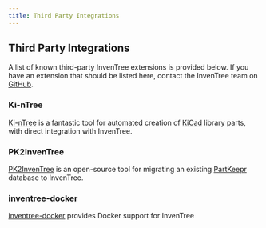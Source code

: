 ```yaml
---
title: Third Party Integrations
---
```


## Third Party Integrations

A list of known third-party InvenTree extensions is provided below. If you have an extension that should be listed here, contact the InvenTree team on [GitHub](https://github.com/inventree/).

### Ki-nTree

[Ki-nTree](https://github.com/sparkmicro/Ki-nTree/) is a fantastic tool for automated creation of [KiCad](https://kicad-pcb.org/) library parts, with direct integration with InvenTree.

### PK2InvenTree

[PK2InvenTree](https://github.com/rgilham/PK2InvenTree) is an open-source tool for migrating an existing [PartKeepr](https://github.com/partkeepr/PartKeepr) database to InvenTree.

### inventree-docker

[inventree-docker](https://github.com/Zeigren/inventree-docker) provides Docker support for InvenTree
